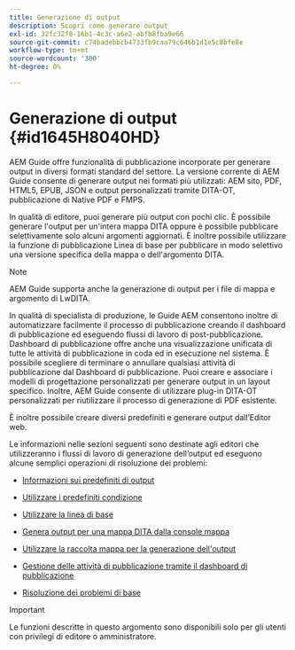 ```yaml
---
title: Generazione di output
description: Scopri come generare output
exl-id: 32fc32f8-16b1-4c3c-a6e2-abfb8fba9e66
source-git-commit: c74badebbcb4733fb9caa79c646b1d1e5c8bfe8e
workflow-type: tm+mt
source-wordcount: '300'
ht-degree: 0%

---
```


# Generazione di output {#id1645H8040HD}

AEM Guide offre funzionalità di pubblicazione incorporate per generare output in diversi formati standard del settore. La versione corrente di AEM Guide consente di generare output nei formati più utilizzati: AEM sito, PDF, HTML5, EPUB, JSON e output personalizzati tramite DITA-OT, pubblicazione di Native PDF e FMPS.

In qualità di editore, puoi generare più output con pochi clic. È possibile generare l&#39;output per un&#39;intera mappa DITA oppure è possibile pubblicare selettivamente solo alcuni argomenti aggiornati. È inoltre possibile utilizzare la funzione di pubblicazione Linea di base per pubblicare in modo selettivo una versione specifica della mappa o dell&#39;argomento DITA.

>[!NOTE]
>
> AEM Guide supporta anche la generazione di output per i file di mappa e argomento di LwDITA.

In qualità di specialista di produzione, le Guide AEM consentono inoltre di automatizzare facilmente il processo di pubblicazione creando il dashboard di pubblicazione ed eseguendo flussi di lavoro di post-pubblicazione. Dashboard di pubblicazione offre anche una visualizzazione unificata di tutte le attività di pubblicazione in coda ed in esecuzione nel sistema. È possibile scegliere di terminare o annullare qualsiasi attività di pubblicazione dal Dashboard di pubblicazione. Puoi creare e associare i modelli di progettazione personalizzati per generare output in un layout specifico. Inoltre, AEM Guide consente di utilizzare plug-in DITA-OT personalizzati per riutilizzare il processo di generazione di PDF esistente.

È inoltre possibile creare diversi predefiniti e generare output dall’Editor web.

Le informazioni nelle sezioni seguenti sono destinate agli editori che utilizzeranno i flussi di lavoro di generazione dell’output ed eseguono alcune semplici operazioni di risoluzione dei problemi:

- [Informazioni sui predefiniti di output](generate-output-understand-presets.md#)

- [Utilizzare i predefiniti condizione](generate-output-use-condition-presets.md#)

- [Utilizzare la linea di base](generate-output-use-baseline-for-publishing.md#)

- [Genera output per una mappa DITA dalla console mappa](generate-output-for-a-dita-map.md#)

- [Utilizzare la raccolta mappa per la generazione dell&#39;output](generate-output-use-map-collection-output-generation.md#)

- [Gestione delle attività di pubblicazione tramite il dashboard di pubblicazione](generate-output-publish-dashboard.md#)

- [Risoluzione dei problemi di base](generate-output-basic-troubleshooting.md#)


>[!IMPORTANT]
>
> Le funzioni descritte in questo argomento sono disponibili solo per gli utenti con privilegi di editore o amministratore.

